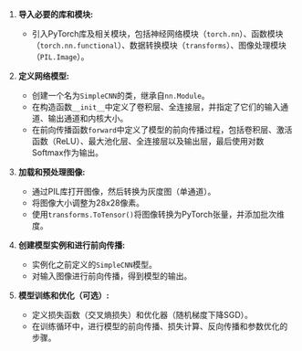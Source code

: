1. **导入必要的库和模块:**
   - 引入PyTorch库及相关模块，包括神经网络模块（`torch.nn`）、函数模块（`torch.nn.functional`）、数据转换模块（`transforms`）、图像处理模块（`PIL.Image`）。

2. **定义网络模型:**
   - 创建一个名为`SimpleCNN`的类，继承自`nn.Module`。
   - 在构造函数`__init__`中定义了卷积层、全连接层，并指定了它们的输入通道、输出通道和内核大小。
   - 在前向传播函数`forward`中定义了模型的前向传播过程，包括卷积层、激活函数（ReLU）、最大池化层、全连接层以及输出层，最后使用对数Softmax作为输出。

3. **加载和预处理图像:**
   - 通过PIL库打开图像，然后转换为灰度图（单通道）。
   - 将图像大小调整为28x28像素。
   - 使用`transforms.ToTensor()`将图像转换为PyTorch张量，并添加批次维度。

4. **创建模型实例和进行前向传播:**
   - 实例化之前定义的`SimpleCNN`模型。
   - 对输入图像进行前向传播，得到模型的输出。

5. **模型训练和优化（可选）:**
   - 定义损失函数（交叉熵损失）和优化器（随机梯度下降SGD）。
   - 在训练循环中，进行模型的前向传播、损失计算、反向传播和参数优化的步骤。

